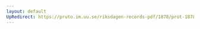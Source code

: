 ```yaml
---
layout: default
UpRedirect: https://pruto.im.uu.se/riksdagen-records-pdf/1878/prot-1878--ak--016/prot-1878--ak--016_045.pdf
---
```

